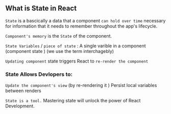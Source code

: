 
## What is State in React 

`State` is a bascically a data that a component `can hold over time` necessary for information that it needs to remember throughout the app's lifecycle.

`Component's memory` is the `State` of the component.

`State Variables` / `piece of state` : A single varible in a component (component state )  (we use the term interchagebly)

`Updating component` state triggers React to `re-render the component `

### State Allows Devlopers to: 

`Update the component's view` (by re-rendering it )
Persist local variables between renders 

`State is a tool.` Mastering state will unlock the power of React Development. 

